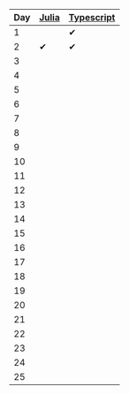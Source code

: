 | Day |  [Julia](julia/src) | [Typescript](typescript/src/days) |
| --- | -- | ----- |
| 1   |  | ✔ |
| 2   | ✔ | ✔ |
| 3   |  |  |
| 4   |  |  |
| 5   |  |  |
| 6   |  |  |
| 7   |  |  |
| 8   |  |  |
| 9   |  |  |
| 10  |  |  | 
| 11  |  |  | 
| 12  |  |  | 
| 13  |  |  |
| 14  |  |  | 
| 15  |  |  | 
| 16  |  |  | 
| 17  |  |  |  
| 18  |  |  | 
| 19  |  |  | 
| 20  |  |  | 
| 21  |  |  |
| 22  |  |  | 
| 23  |  |  | 
| 24  |  |  |
| 25  |  |  |
